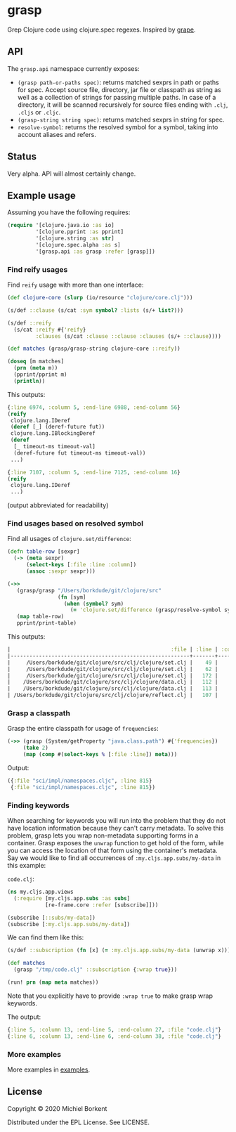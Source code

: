 # grasp

Grep Clojure code using clojure.spec regexes. Inspired by [grape](https://github.com/bfontaine/grape).

## API

The `grasp.api` namespace currently exposes:

- `(grasp path-or-paths spec)`: returns matched sexprs in path or paths for
  spec. Accept source file, directory, jar file or classpath as string as well
  as a collection of strings for passing multiple paths. In case of a directory,
  it will be scanned recursively for source files ending with `.clj`, `.cljs` or
  `.cljc`.
- `(grasp-string string spec)`: returns matched sexprs in string for spec.
- `resolve-symbol`: returns the resolved symbol for a symbol, taking into
  account aliases and refers.

## Status

Very alpha. API will almost certainly change.

## Example usage

Assuming you have the following requires:

``` clojure
(require '[clojure.java.io :as io]
         '[clojure.pprint :as pprint]
         '[clojure.string :as str]
         '[clojure.spec.alpha :as s]
         '[grasp.api :as grasp :refer [grasp]])
```

### Find reify usages

Find `reify` usage with more than one interface:

``` clojure
(def clojure-core (slurp (io/resource "clojure/core.clj")))

(s/def ::clause (s/cat :sym symbol? :lists (s/+ list?)))

(s/def ::reify
  (s/cat :reify #{'reify}
         :clauses (s/cat :clause ::clause :clauses (s/+ ::clause))))

(def matches (grasp/grasp-string clojure-core ::reify))

(doseq [m matches]
  (prn (meta m))
  (pprint/pprint m)
  (println))
```

This outputs:

``` clojure
{:line 6974, :column 5, :end-line 6988, :end-column 56}
(reify
 clojure.lang.IDeref
 (deref [_] (deref-future fut))
 clojure.lang.IBlockingDeref
 (deref
  [_ timeout-ms timeout-val]
  (deref-future fut timeout-ms timeout-val))
 ...)

{:line 7107, :column 5, :end-line 7125, :end-column 16}
(reify
 clojure.lang.IDeref
 ...)
```
(output abbreviated for readability)

### Find usages based on resolved symbol

Find all usages of `clojure.set/difference`:

``` clojure
(defn table-row [sexpr]
  (-> (meta sexpr)
      (select-keys [:file :line :column])
      (assoc :sexpr sexpr)))

(->>
   (grasp/grasp "/Users/borkdude/git/clojure/src"
                (fn [sym]
                  (when (symbol? sym)
                    (= 'clojure.set/difference (grasp/resolve-symbol sym)))))
   (map table-row)
   pprint/print-table)
```

This outputs:

``` clojure
|                                                   :file | :line | :column |         :sexpr |
|---------------------------------------------------------+-------+---------+----------------|
|     /Users/borkdude/git/clojure/src/clj/clojure/set.clj |    49 |       7 |     difference |
|     /Users/borkdude/git/clojure/src/clj/clojure/set.clj |    62 |      14 |     difference |
|     /Users/borkdude/git/clojure/src/clj/clojure/set.clj |   172 |       2 |     difference |
|    /Users/borkdude/git/clojure/src/clj/clojure/data.clj |   112 |      19 | set/difference |
|    /Users/borkdude/git/clojure/src/clj/clojure/data.clj |   113 |      19 | set/difference |
| /Users/borkdude/git/clojure/src/clj/clojure/reflect.clj |   107 |      37 | set/difference |
```

### Grasp a classpath

Grasp the entire classpath for usage of `frequencies`:

``` clojure
(->> (grasp (System/getProperty "java.class.path") #{'frequencies})
     (take 2)
     (map (comp #(select-keys % [:file :line]) meta)))
```

Output:

``` clojure
({:file "sci/impl/namespaces.cljc", :line 815}
 {:file "sci/impl/namespaces.cljc", :line 815})
```

### Finding keywords

When searching for keywords you will run into the problem that they do not have
location information because they can't carry metadata. To solve this problem,
grasp lets you wrap non-metadata supporting forms in a container. Grasp exposes
the `unwrap` function to get hold of the form, while you can access the location
of that form using the container's metadata. Say we would like to find all
occurrences of `:my.cljs.app.subs/my-data` in this example:

`code.clj`:
``` clojure
(ns my.cljs.app.views
  (:require [my.cljs.app.subs :as subs]
            [re-frame.core :refer [subscribe]]))

(subscribe [::subs/my-data])
(subscribe [:my.cljs.app.subs/my-data])
```

We can find them like this:

``` clojure
(s/def ::subscription (fn [x] (= :my.cljs.app.subs/my-data (unwrap x))))

(def matches
  (grasp "/tmp/code.clj" ::subscription {:wrap true}))

(run! prn (map meta matches))
```

Note that you explicitly have to provide `:wrap true` to make grasp wrap
keywords.

The output:

``` clojure
{:line 5, :column 13, :end-line 5, :end-column 27, :file "code.clj"}
{:line 6, :column 13, :end-line 6, :end-column 38, :file "code.clj"}
```

### More examples

More examples in [examples](examples).

## License

Copyright © 2020 Michiel Borkent

Distributed under the EPL License. See LICENSE.
